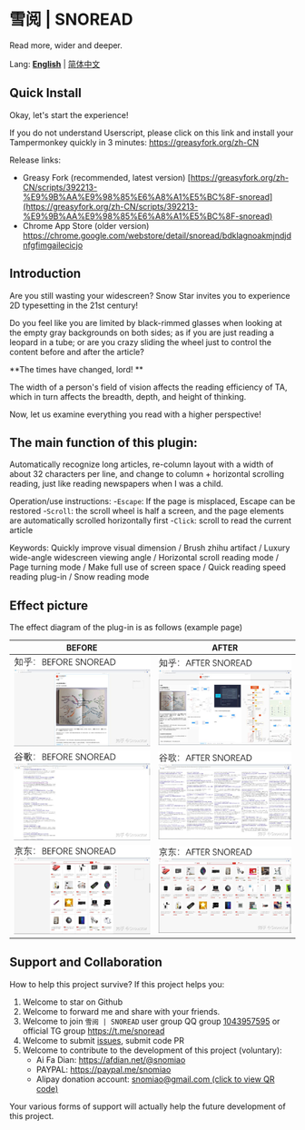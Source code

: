 # 雪阅 | SNOREAD

Read more, wider and deeper.

Lang: __[English](./README_en.md)__ | [简体中文](./README_zh-CN.md)

## Quick Install
Okay, let's start the experience!

If you do not understand Userscript, please click on this link and install your Tampermonkey quickly in 3 minutes: https://greasyfork.org/zh-CN


Release links:
- Greasy Fork (recommended, latest version) [https://greasyfork.org/zh-CN/scripts/392213-%E9%9B%AA%E9%98%85%E6%A8%A1%E5%BC%8F-snoread](https://greasyfork.org/zh-CN/scripts/392213-%E9%9B%AA%E9%98%85%E6%A8%A1%E5%BC%8F-snoread)
- Chrome App Store (older version) https://chrome.google.com/webstore/detail/snoread/bdklagnoakmjndjdnfgfimgailecicjo

## Introduction
Are you still wasting your widescreen? Snow Star invites you to experience 2D typesetting in the 21st century!

Do you feel like you are limited by black-rimmed glasses when looking at the empty gray backgrounds on both sides; as if you are just reading a leopard in a tube; or are you crazy sliding the wheel just to control the content before and after the article?

**The times have changed, lord! **

The width of a person's field of vision affects the reading efficiency of TA, which in turn affects the breadth, depth, and height of thinking.

Now, let us examine everything you read with a higher perspective!

## The main function of this plugin:

Automatically recognize long articles, re-column layout with a width of about 32 characters per line, and change to column + horizontal scrolling reading, just like reading newspapers when I was a child.

Operation/use instructions:
-`Escape`: If the page is misplaced, Escape can be restored
-`Scroll`: the scroll wheel is half a screen, and the page elements are automatically scrolled horizontally first
-`Click`: scroll to read the current article

Keywords: Quickly improve visual dimension / Brush zhihu artifact / Luxury wide-angle widescreen viewing angle / Horizontal scroll reading mode / Page turning mode / Make full use of screen space / Quick reading speed reading plug-in / Snow reading mode

## Effect picture
The effect diagram of the plug-in is as follows (example page)

|BEFORE | AFTER |
|-|-|
| ![知乎_BEFORE](知乎：BEFORE%20SNOREAD.png) | ![知乎_AFTER](知乎：AFTER%20SNOREAD.png) | 
| ![Google_BEFORE](Google：BEFORE%20SNOREAD.png) | ![Google_AFTER](Google：AFTER%20SNOREAD.png)|
| ![京东_BEFORE](京东：BEFORE%20SNOREAD.png) | ![京东_AFTER](京东：AFTER%20SNOREAD.png) |

## Support and Collaboration

How to help this project survive? If this project helps you:

1. Welcome to star on Github
2. Welcome to forward me and share with your friends.
3. Welcome to join `雪阅 | SNOREAD` user group QQ group [1043957595](https://jq.qq.com/?_wv=1027&k=3FfrFu7X) or official TG group https://t.me/snoread
4. Welcome to submit [issues]( https://github.com/snomiao/CapsLockX/issues ), submit code PR
5. Welcome to contribute to the development of this project (voluntary):
    - Ai Fa Dian: https://afdian.net/@snomiao
    - PAYPAL: https://paypal.me/snomiao
    - Alipay donation account: [snomiao@gmail.com (click to view QR code)](./支付宝捐助.png)

Your various forms of support will actually help the future development of this project.